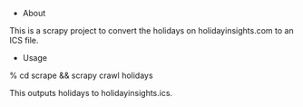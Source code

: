 * About

This is a scrapy project to convert the holidays on
holidayinsights.com to an ICS file.

* Usage

% cd scrape && scrapy crawl holidays

This outputs holidays to holidayinsights.ics.